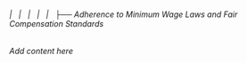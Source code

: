 ###### |   |   |   |   |   ├── Adherence to Minimum Wage Laws and Fair Compensation Standards

*Add content here*